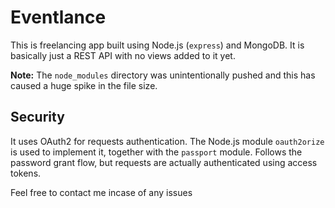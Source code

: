# Eventlance

This is freelancing app built using Node.js (`express`) and MongoDB. It is basically just a REST API with no views added to it yet. 

**Note:** The `node_modules` directory was unintentionally pushed and this has caused a huge spike in the file size.

## Security
It uses OAuth2 for requests authentication. The Node.js module `oauth2orize` is used to implement it, together with the `passport` module. 
Follows the password grant flow, but requests are actually authenticated using access tokens.

Feel free to contact me incase of any issues
